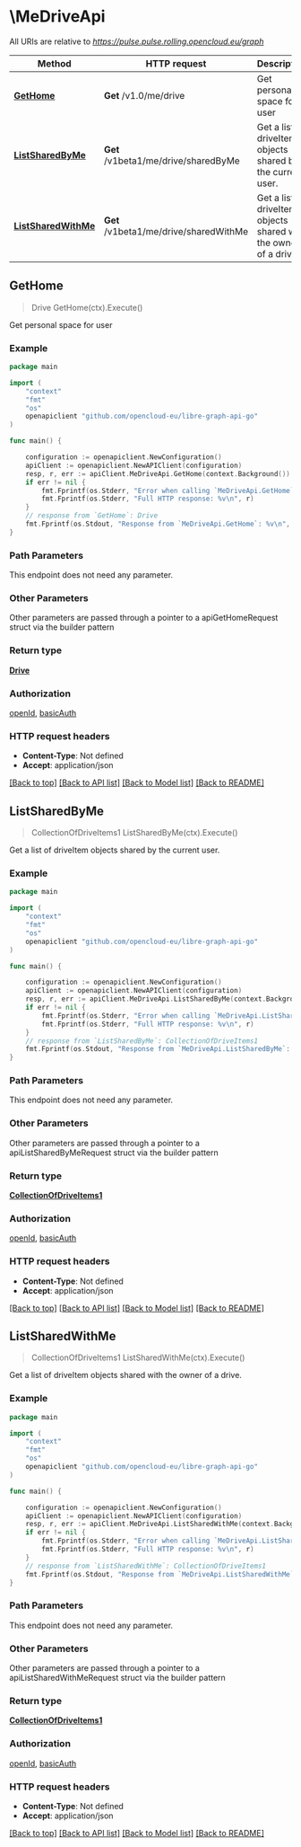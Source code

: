 # \MeDriveApi

All URIs are relative to *https://pulse.pulse.rolling.opencloud.eu/graph*

Method | HTTP request | Description
------------- | ------------- | -------------
[**GetHome**](MeDriveApi.md#GetHome) | **Get** /v1.0/me/drive | Get personal space for user
[**ListSharedByMe**](MeDriveApi.md#ListSharedByMe) | **Get** /v1beta1/me/drive/sharedByMe | Get a list of driveItem objects shared by the current user.
[**ListSharedWithMe**](MeDriveApi.md#ListSharedWithMe) | **Get** /v1beta1/me/drive/sharedWithMe | Get a list of driveItem objects shared with the owner of a drive.



## GetHome

> Drive GetHome(ctx).Execute()

Get personal space for user

### Example

```go
package main

import (
	"context"
	"fmt"
	"os"
	openapiclient "github.com/opencloud-eu/libre-graph-api-go"
)

func main() {

	configuration := openapiclient.NewConfiguration()
	apiClient := openapiclient.NewAPIClient(configuration)
	resp, r, err := apiClient.MeDriveApi.GetHome(context.Background()).Execute()
	if err != nil {
		fmt.Fprintf(os.Stderr, "Error when calling `MeDriveApi.GetHome``: %v\n", err)
		fmt.Fprintf(os.Stderr, "Full HTTP response: %v\n", r)
	}
	// response from `GetHome`: Drive
	fmt.Fprintf(os.Stdout, "Response from `MeDriveApi.GetHome`: %v\n", resp)
}
```

### Path Parameters

This endpoint does not need any parameter.

### Other Parameters

Other parameters are passed through a pointer to a apiGetHomeRequest struct via the builder pattern


### Return type

[**Drive**](Drive.md)

### Authorization

[openId](../README.md#openId), [basicAuth](../README.md#basicAuth)

### HTTP request headers

- **Content-Type**: Not defined
- **Accept**: application/json

[[Back to top]](#) [[Back to API list]](../README.md#documentation-for-api-endpoints)
[[Back to Model list]](../README.md#documentation-for-models)
[[Back to README]](../README.md)


## ListSharedByMe

> CollectionOfDriveItems1 ListSharedByMe(ctx).Execute()

Get a list of driveItem objects shared by the current user.



### Example

```go
package main

import (
	"context"
	"fmt"
	"os"
	openapiclient "github.com/opencloud-eu/libre-graph-api-go"
)

func main() {

	configuration := openapiclient.NewConfiguration()
	apiClient := openapiclient.NewAPIClient(configuration)
	resp, r, err := apiClient.MeDriveApi.ListSharedByMe(context.Background()).Execute()
	if err != nil {
		fmt.Fprintf(os.Stderr, "Error when calling `MeDriveApi.ListSharedByMe``: %v\n", err)
		fmt.Fprintf(os.Stderr, "Full HTTP response: %v\n", r)
	}
	// response from `ListSharedByMe`: CollectionOfDriveItems1
	fmt.Fprintf(os.Stdout, "Response from `MeDriveApi.ListSharedByMe`: %v\n", resp)
}
```

### Path Parameters

This endpoint does not need any parameter.

### Other Parameters

Other parameters are passed through a pointer to a apiListSharedByMeRequest struct via the builder pattern


### Return type

[**CollectionOfDriveItems1**](CollectionOfDriveItems1.md)

### Authorization

[openId](../README.md#openId), [basicAuth](../README.md#basicAuth)

### HTTP request headers

- **Content-Type**: Not defined
- **Accept**: application/json

[[Back to top]](#) [[Back to API list]](../README.md#documentation-for-api-endpoints)
[[Back to Model list]](../README.md#documentation-for-models)
[[Back to README]](../README.md)


## ListSharedWithMe

> CollectionOfDriveItems1 ListSharedWithMe(ctx).Execute()

Get a list of driveItem objects shared with the owner of a drive.



### Example

```go
package main

import (
	"context"
	"fmt"
	"os"
	openapiclient "github.com/opencloud-eu/libre-graph-api-go"
)

func main() {

	configuration := openapiclient.NewConfiguration()
	apiClient := openapiclient.NewAPIClient(configuration)
	resp, r, err := apiClient.MeDriveApi.ListSharedWithMe(context.Background()).Execute()
	if err != nil {
		fmt.Fprintf(os.Stderr, "Error when calling `MeDriveApi.ListSharedWithMe``: %v\n", err)
		fmt.Fprintf(os.Stderr, "Full HTTP response: %v\n", r)
	}
	// response from `ListSharedWithMe`: CollectionOfDriveItems1
	fmt.Fprintf(os.Stdout, "Response from `MeDriveApi.ListSharedWithMe`: %v\n", resp)
}
```

### Path Parameters

This endpoint does not need any parameter.

### Other Parameters

Other parameters are passed through a pointer to a apiListSharedWithMeRequest struct via the builder pattern


### Return type

[**CollectionOfDriveItems1**](CollectionOfDriveItems1.md)

### Authorization

[openId](../README.md#openId), [basicAuth](../README.md#basicAuth)

### HTTP request headers

- **Content-Type**: Not defined
- **Accept**: application/json

[[Back to top]](#) [[Back to API list]](../README.md#documentation-for-api-endpoints)
[[Back to Model list]](../README.md#documentation-for-models)
[[Back to README]](../README.md)

